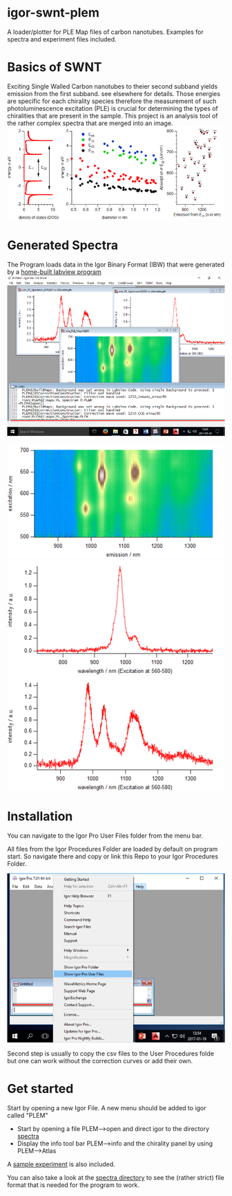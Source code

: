 # igor-swnt-plem
A loader/plotter for PLE Map files of carbon nanotubes. Examples for spectra and experiment files included.

# Basics of SWNT
Exciting Single Walled Carbon nanotubes to theier second subband yields emission from the first subband. see elsewhere for details.
Those energies are specific for each chirality species therefore the measurement of such photoluminescence excitation (PLE) is crucial for determining the types of chiralities that are present in the sample. This project is an analysis tool of the rather complex spectra that are merged into an image.
![nanotube_kataura](images/swnt-kataura.png?raw=true "Kataura Plot for Nanotube Spectra")

# Generated Spectra
The Program loads data in the Igor Binary Format (IBW) that were generated by a [home-built labview program](https://github.com/ukos-git/labview-swnt-plem)
![plem_igor](images/igor-example.png?raw=true "generated Igor output files")

![plem](images/win_PLE_Map.png?raw=true "example of a PLE map")
![spectrum](images/win_PL_Spectrum.png?raw=true "example spectrum")
![spectrum0](images/win_PL_Spectrum_0.png?raw=true "example spectrum")

# Installation
You can navigate to the Igor Pro User Files folder from the menu bar.

All files from the Igor Procedures Folder are loaded by default on program start. So navigate there and copy or link this Repo to your Igor Procedures Folder. 

![Igor Pro User Files Folder](images/installation-igor-procedures-folder.png?raw=true "Show Igor Procedures Folder in Igor7")

Second step is usually to copy the csv files to the User Procedures folde but one can work without the correction curves or add their own.

# Get started
Start by opening a new Igor File.
A new menu should be added to igor called "PLEM"

* Start by opening a file PLEM-->open and direct igor to the directory [spectra](/spectra/) 
* Display the info tool bar PLEM-->info and the chirality panel by using PLEM-->Atlas

A [sample experiment](spectra/spectra-typical.pxp?raw=true) is also included.

You can also take a look at the [spectra directory](/spectra/) to see the (rather strict) file format that is needed for the program to work.
